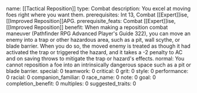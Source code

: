 name: [[Tactical Reposition]]
type: Combat
description: You excel at moving foes right where you want them.
prerequisites: Int 13, Combat [[Expert]]ise, [[Improved Reposition]]APG.
prerequisite_feats: Combat [[Expert]]ise, [[Improved Reposition]]
benefit: When making a reposition combat maneuver (Pathfinder RPG Advanced Player's Guide 322), you can move an enemy into a trap or other hazardous area, such as a pit, wall scythe, or blade barrier. When you do so, the moved enemy is treated as though it had activated the trap or triggered the hazard, and it takes a -2 penalty to AC and on saving throws to mitigate the trap or hazard's effects.
normal: You cannot reposition a foe into an intrinsically dangerous space such as a pit or blade barrier.
special: 0
teamwork: 0
critical: 0
grit: 0
style: 0
performance: 0
racial: 0
companion_familiar: 0
race_name: 0
note: 0
goal: 0
completion_benefit: 0
multiples: 0
suggested_traits: 0
